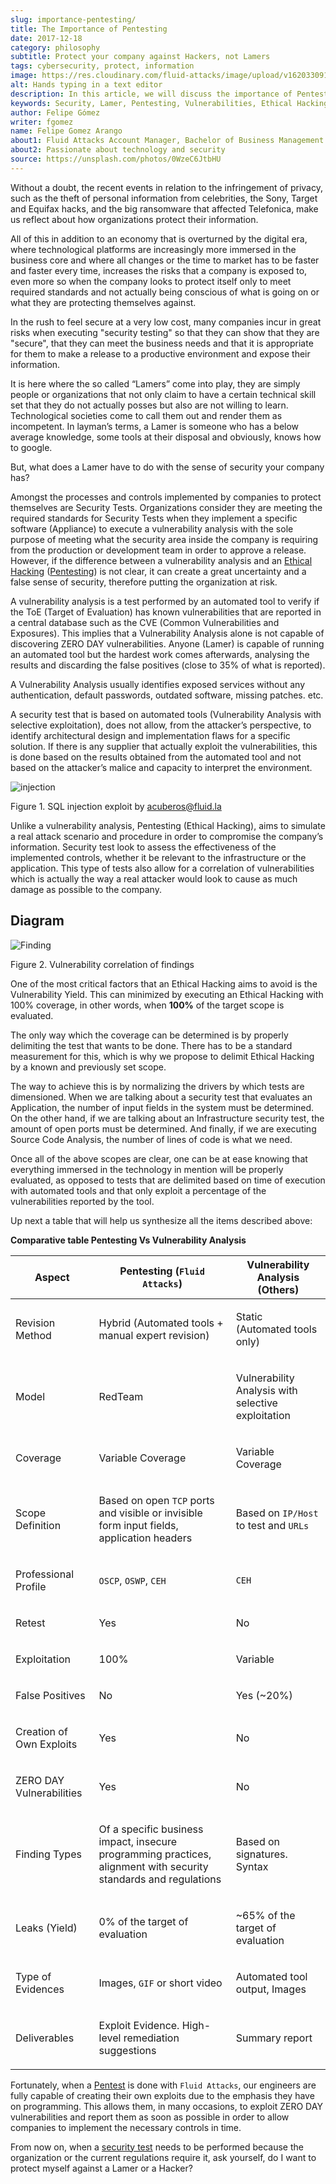 ```yaml
---
slug: importance-pentesting/
title: The Importance of Pentesting
date: 2017-12-18
category: philosophy
subtitle: Protect your company against Hackers, not Lamers
tags: cybersecurity, protect, information
image: https://res.cloudinary.com/fluid-attacks/image/upload/v1620330917/blog/importance-pentesting/cover_loujiz.webp
alt: Hands typing in a text editor
description: In this article, we will discuss the importance of Pentesting when protecting our applications.
keywords: Security, Lamer, Pentesting, Vulnerabilities, Ethical Hacking, ToE, False Positives
author: Felipe Gómez
writer: fgomez
name: Felipe Gomez Arango
about1: Fluid Attacks Account Manager, Bachelor of Business Management
about2: Passionate about technology and security
source: https://unsplash.com/photos/0WzeC6JtbHU
---
```


Without a doubt, the recent events in relation to the infringement of
privacy, such as the theft of personal information from celebrities, the
Sony, Target and Equifax hacks, and the big ransomware that affected
Telefonica, make us reflect about how organizations protect their
information.

All of this in addition to an economy that is overturned by the digital
era, where technological platforms are increasingly more immersed in the
business core and where all changes or the time to market has to be
faster and faster every time, increases the risks that a company is
exposed to, even more so when the company looks to protect itself only
to meet required standards and not actually being conscious of what is
going on or what they are protecting themselves against.

In the rush to feel secure at a very low cost, many companies incur in
great risks when executing "security testing" so that they can show that
they are "secure", that they can meet the business needs and that it is
appropriate for them to make a release to a productive environment and
expose their information.

It is here where the so called “Lamers” come into play, they are simply
people or organizations that not only claim to have a certain technical
skill set that they do not actually posses but also are not willing to
learn. Technological societies come to call them out and render them as
incompetent. In layman’s terms, a Lamer is someone who has a below
average knowledge, some tools at their disposal and obviously, knows how
to google.

But, what does a Lamer have to do with the sense of security your
company has?

Amongst the processes and controls implemented by companies to protect
themselves are Security Tests. Organizations consider they are meeting
the required standards for Security Tests when they implement a specific
software (Appliance) to execute a vulnerability analysis with the sole
purpose of meeting what the security area inside the company is
requiring from the production or development team in order to approve a
release.
However,
if the difference between a vulnerability analysis
and an [Ethical Hacking](../../solutions/ethical-hacking/)
([Pentesting](../../solutions/penetration-testing/))
is not clear,
it can create a great uncertainty
and a false sense of security,
therefore putting the organization at risk.

A vulnerability analysis is a test performed by an automated tool to
verify if the ToE (Target of Evaluation) has known vulnerabilities that
are reported in a central database such as the CVE (Common
Vulnerabilities and Exposures). This implies that a Vulnerability
Analysis alone is not capable of discovering ZERO DAY vulnerabilities.
Anyone (Lamer) is capable of running an automated tool but the hardest
work comes afterwards, analysing the results and discarding the false
positives (close to 35% of what is reported).

A Vulnerability Analysis usually identifies exposed services without any
authentication, default passwords, outdated software, missing patches.
etc.

A security test that is based on automated tools (Vulnerability Analysis
with selective exploitation), does not allow, from the attacker’s
perspective, to identify architectural design and implementation flaws
for a specific solution. If there is any supplier that actually exploit
the vulnerabilities, this is done based on the results obtained from the
automated tool and not based on the attacker’s malice and capacity to
interpret the environment.

<div class="imgblock">

![injection](https://res.cloudinary.com/fluid-attacks/image/upload/v1620330929/blog/importance-pentesting/animacion-de-explotacion_xvsyna.gif)

<div class="title">

Figure 1. SQL injection exploit by <acuberos@fluid.la>

</div>

</div>

Unlike a vulnerability analysis, Pentesting (Ethical Hacking), aims to
simulate a real attack scenario and procedure in order to compromise the
company’s information. Security test look to assess the effectiveness of
the implemented controls, whether it be relevant to the infrastructure
or the application. This type of tests also allow for a correlation of
vulnerabilities which is actually the way a real attacker would look to
cause as much damage as possible to the company.

## Diagram

<div class="imgblock">

![Finding](https://res.cloudinary.com/fluid-attacks/image/upload/v1620330916/blog/importance-pentesting/findings-map_ip4uk0.webp)

<div class="title">

Figure 2. Vulnerability correlation of findings

</div>

</div>

One of the most critical factors
that an Ethical Hacking aims to avoid
is the Vulnerability Yield.
This can minimized by executing an Ethical Hacking with 100% coverage,
in other words,
when **100%** of the target scope is evaluated.

The only way which the coverage can be determined is by properly
delimiting the test that wants to be done. There has to be a standard
measurement for this, which is why we propose to delimit Ethical Hacking
by a known and previously set scope.

The way to achieve this is by normalizing the drivers by which tests are
dimensioned. When we are talking about a security test that evaluates an
Application, the number of input fields in the system must be
determined. On the other hand, if we are talking about an Infrastructure
security test, the amount of open ports must be determined. And finally,
if we are executing Source Code Analysis, the number of lines of code is
what we need.

Once all of the above scopes are clear, one can be at ease knowing that
everything immersed in the technology in mention will be properly
evaluated, as opposed to tests that are delimited based on time of
execution with automated tools and that only exploit a percentage of the
vulnerabilities reported by the tool.

Up next a table that will help us synthesize all the items described
above:

<div class="tc">

**Comparative table Pentesting Vs Vulnerability Analysis**

</div>

| Aspect                            | Pentesting (`Fluid Attacks`)                                                                                              | Vulnerability Analysis (Others)                             |
| --------------------------------- | ------------------------------------------------------------------------------------------------------------------------- | ----------------------------------------------------------- |
| <p> Revision Method          </p> | <p> Hybrid (Automated tools + manual expert revision)                                                                </p> | <p> Static (Automated tools only)                      </p> |
| <p> Model                    </p> | <p> RedTeam                                                                                                          </p> | <p> Vulnerability Analysis with selective exploitation </p> |
| <p> Coverage                 </p> | <p> Variable Coverage                                                                                                </p> | <p> Variable Coverage                                  </p> |
| <p> Scope Definition         </p> | <p> Based on open `TCP` ports and visible or invisible form input fields, application headers                        </p> | <p> Based on `IP/Host` to test and `URLs`              </p> |
| <p> Professional Profile     </p> | <p> `OSCP`, `OSWP`, `CEH`                                                                                            </p> | <p> `CEH`                                              </p> |
| <p> Retest                   </p> | <p> Yes                                                                                                              </p> | <p> No                                                 </p> |
| <p> Exploitation             </p> | <p> 100%                                                                                                             </p> | <p> Variable                                           </p> |
| <p> False Positives          </p> | <p> No                                                                                                               </p> | <p> Yes (\~20%)                                        </p> |
| <p> Creation of Own Exploits </p> | <p> Yes                                                                                                              </p> | <p> No                                                 </p> |
| <p> ZERO DAY Vulnerabilities </p> | <p> Yes                                                                                                              </p> | <p> No                                                 </p> |
| <p> Finding Types            </p> | <p> Of a specific business impact, insecure programming practices, alignment with security standards and regulations </p> | <p> Based on signatures. Syntax                        </p> |
| <p> Leaks (Yield)            </p> | <p> 0% of the target of evaluation                                                                                   </p> | <p> \~65% of the target of evaluation                  </p> |
| <p> Type of Evidences        </p> | <p> Images, `GIF` or short video                                                                                     </p> | <p> Automated tool output, Images                      </p> |
| <p> Deliverables             </p> | <p> Exploit Evidence. High-level remediation suggestions                                                             </p> | <p> Summary report                                     </p> |

Fortunately,
when a [Pentest](../../solutions/penetration-testing/)
is done with `Fluid Attacks`,
our engineers are fully capable of creating their own exploits
due to the emphasis they have on programming.
This allows them,
in many occasions,
to exploit ZERO DAY vulnerabilities
and report them as soon as possible
in order to allow companies to implement the necessary controls in time.

From now on,
when a [security test](../../solutions/security-testing/)
needs to be performed
because the organization or the current regulations require it,
ask yourself,
do I want to protect myself against a Lamer or a Hacker?
